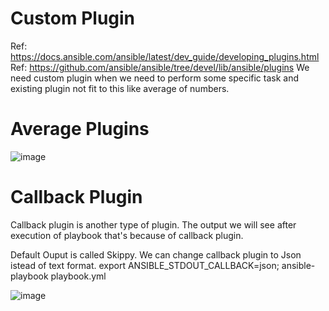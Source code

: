 Custom Plugin
================
Ref: https://docs.ansible.com/ansible/latest/dev_guide/developing_plugins.html
Ref: https://github.com/ansible/ansible/tree/devel/lib/ansible/plugins
We need custom plugin when we need to perform some specific task and existing plugin not fit to this like average of numbers.

Average Plugins
==================

![image](https://github.com/user-attachments/assets/55c35f1d-34d1-47d5-bbeb-f8c62c6e5802)

Callback Plugin
=================
Callback plugin is another type of plugin. The output we will see after execution of playbook that's because of callback plugin.

Default Ouput is called Skippy.
We can change callback plugin to Json istead of text format.
  export ANSIBLE_STDOUT_CALLBACK=json; ansible-playbook playbook.yml

![image](https://github.com/user-attachments/assets/7c7f297b-2f37-4cd3-ae23-651ab76b0022)




